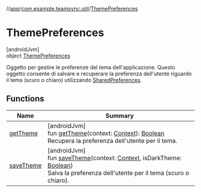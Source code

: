 //[app](../../../index.md)/[com.example.teamsync.util](../index.md)/[ThemePreferences](index.md)

# ThemePreferences

[androidJvm]\
object [ThemePreferences](index.md)

Oggetto per gestire le preferenze del tema dell'applicazione. Questo oggetto consente di salvare e recuperare la preferenza dell'utente riguardo il tema (scuro o chiaro) utilizzando [SharedPreferences](https://developer.android.com/reference/kotlin/android/content/SharedPreferences.html).

## Functions

| Name | Summary |
|---|---|
| [getTheme](get-theme.md) | [androidJvm]<br>fun [getTheme](get-theme.md)(context: [Context](https://developer.android.com/reference/kotlin/android/content/Context.html)): [Boolean](https://kotlinlang.org/api/latest/jvm/stdlib/kotlin/-boolean/index.html)<br>Recupera la preferenza dell'utente per il tema. |
| [saveTheme](save-theme.md) | [androidJvm]<br>fun [saveTheme](save-theme.md)(context: [Context](https://developer.android.com/reference/kotlin/android/content/Context.html), isDarkTheme: [Boolean](https://kotlinlang.org/api/latest/jvm/stdlib/kotlin/-boolean/index.html))<br>Salva la preferenza dell'utente per il tema (scuro o chiaro). |
